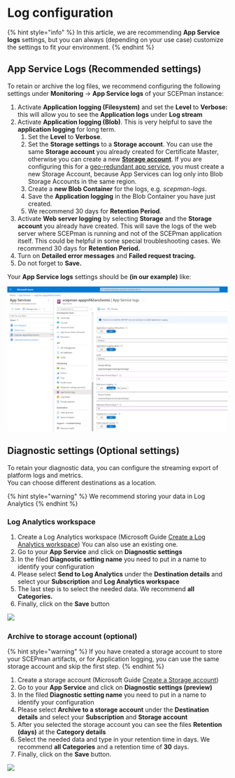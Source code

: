 # Log configuration

{% hint style="info" %}
In this article, we are recommending **App Service logs** settings, but you can always (depending on your use case) customize the settings to fit your environment.
{% endhint %}

## App Service Logs (Recommended settings)

To retain or archive the log files, we recommend configuring the following settings under **Monitoring** -> **App Service logs** of your SCEPman instance:

1. Activate **Application logging (Filesystem)** and set the **Level** to **Verbose:** this will allow you to see the **Application logs** under **Log stream**
2. Activate **Application logging (Blob)**. This is very helpful to save the **application logging** for long term.
   1. Set the **Level** to **Verbose**.
   2. Set the **Storage settings** to a **Storage account**. You can use the same **Storage account** you already created for Certificate Master, otherwise you can create a new [**Storage account**](https://docs.microsoft.com/en-us/azure/storage/common/storage-account-create?tabs=azure-portal#create-a-storage-account). If you are configuring this for a [geo-redundant app service](geo-redundancy.md), you must create a new Storage Account, because App Services can log only into Blob Storage Accounts in the same region.
   3. Create a **new Blob Container** for the logs, e.g. _scepman-logs_.
   4. Save the **Application logging** in the Blob Container you have just created.
   5. We recommend 30 days for **Retention Period**.
3. Activate **Web server logging** by selecting **Storage** and the **Storage account** you already have created. This will save the logs of the web server where SCEPman is running and not of the SCEPman application itself. This could be helpful in some special troubleshooting cases. We recommend 30 days for **Retention Period.**
4. Turn on **Detailed error messages** and **Failed request tracing.**
5. Do not forget to **Save.**

Your **App Service logs** settings should be **(in our example)** like:

![](<../../.gitbook/assets/2021-09-04 06-40-56-scepman-apppnf42avv2wmis - Microsoft Azure and 4 more pages - C4A8 EHamed - Micr (1).png>)

## Diagnostic settings (Optional settings)

To retain your diagnostic data, you can configure the streaming export of platform logs and metrics.\
You can choose different destinations as a location.

{% hint style="warning" %}
We recommend storing your data in Log Analytics
{% endhint %}

### Log Analytics workspace

1. Create a Log Analytics workspace (Microsoft Guide [Create a Log Analytics workspace](https://docs.microsoft.com/en-us/azure/azure-monitor/learn/quick-create-workspace#create-a-workspace)) You can also use an existing one.
2. Go to your **App Service** and click on **Diagnostic settings**
3. In the filed **Diagnostic setting name** you need to put in a name to identify your configuration
4. Please select **Send to Log Analytics** under the **Destination details** and select your **Subscription** and **Log Analytics workspace**
5. The last step is to select the needed data. We recommend **all Categories.**
6. Finally, click on the **Save** button

![](<../../.gitbook/assets/2021-09-04 06-49-06-Diagnostic setting - Microsoft Azure and 4 more pages - C4A8 EHamed - Microsoft​ (1).png>)

### Archive to storage account (optional)

{% hint style="warning" %}
If you have created a storage account to store your SCEPman artifacts, or for Application logging, you can use the same storage account and skip the first step.
{% endhint %}

1. Create a storage account (Microsoft Guide [Create a Storage account](https://docs.microsoft.com/en-us/azure/storage/common/storage-account-create?tabs=azure-portal#create-a-storage-account))
2. Go to your **App Service** and click on **Diagnostic settings (preview)**
3. In the filed **Diagnostic setting name** you need to put in a name to identify your configuration
4. Please select **Archive to a storage account** under the **Destination details** and select your **Subscription** and **Storage account**
5. After you selected the storage account you can see the files **Retention (days)** at the **Category details**
6. Select the needed data and type in your retention time in days. We recommend **all Categories** and a retention time of **30** days.
7. Finally, click on the **Save** button.

![](<../../.gitbook/assets/2021-09-04 06-50-51-Diagnostic setting - Microsoft Azure and 4 more pages - C4A8 EHamed - Microsoft​.png>)
